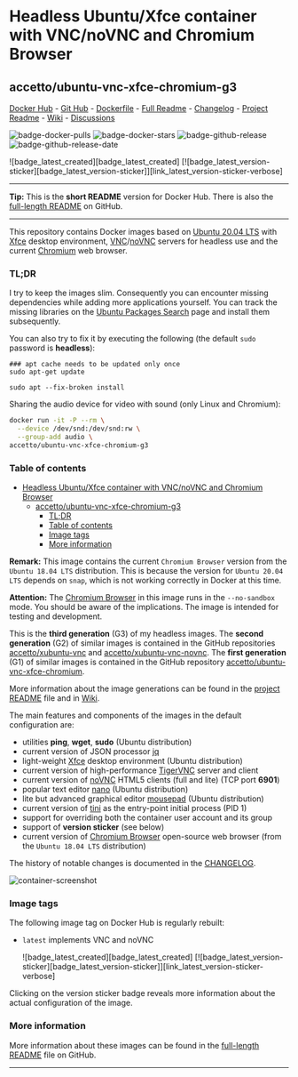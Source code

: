 # Headless Ubuntu/Xfce container with VNC/noVNC and Chromium Browser

## accetto/ubuntu-vnc-xfce-chromium-g3

[Docker Hub][this-docker] - [Git Hub][this-github] - [Dockerfile][this-dockerfile] - [Full Readme][this-readme-full] - [Changelog][this-changelog] - [Project Readme][this-readme-project] - [Wiki][this-wiki] - [Discussions][this-discussions]

![badge-docker-pulls][badge-docker-pulls]
![badge-docker-stars][badge-docker-stars]
![badge-github-release][badge-github-release]
![badge-github-release-date][badge-github-release-date]

![badge_latest_created][badge_latest_created]
[![badge_latest_version-sticker][badge_latest_version-sticker]][link_latest_version-sticker-verbose]

***

**Tip:** This is the **short README** version for Docker Hub. There is also the [full-length README][this-readme-full] on GitHub.

***

This repository contains Docker images based on [Ubuntu 20.04 LTS][docker-ubuntu] with [Xfce][xfce] desktop environment, [VNC][tigervnc]/[noVNC][novnc] servers for headless use and the current [Chromium][chromium] web browser.

### TL;DR

I try to keep the images slim. Consequently you can encounter missing dependencies while adding more applications yourself. You can track the missing libraries on the [Ubuntu Packages Search][ubuntu-packages-search] page and install them subsequently.

You can also try to fix it by executing the following (the default `sudo` password is **headless**):

```shell
### apt cache needs to be updated only once
sudo apt-get update

sudo apt --fix-broken install
```

Sharing the audio device for video with sound (only Linux and Chromium):

```bash
docker run -it -P --rm \
  --device /dev/snd:/dev/snd:rw \
  --group-add audio \
accetto/ubuntu-vnc-xfce-chromium-g3
```

### Table of contents

- [Headless Ubuntu/Xfce container with VNC/noVNC and Chromium Browser](#headless-ubuntuxfce-container-with-vncnovnc-and-chromium-browser)
  - [accetto/ubuntu-vnc-xfce-chromium-g3](#accettoubuntu-vnc-xfce-chromium-g3)
    - [TL;DR](#tldr)
    - [Table of contents](#table-of-contents)
    - [Image tags](#image-tags)
    - [More information](#more-information)

**Remark:** This image contains the current `Chromium Browser` version from the `Ubuntu 18.04 LTS` distribution. This is because the version for `Ubuntu 20.04 LTS` depends on `snap`, which is not working correctly in Docker at this time.

**Attention:** The [Chromium Browser][chromium] in this image runs in the `--no-sandbox` mode. You should be aware of the implications. The image is intended for testing and development.

This is the **third generation** (G3) of my headless images. The **second generation** (G2) of similar images is contained in the GitHub repositories [accetto/xubuntu-vnc][accetto-github-xubuntu-vnc] and [accetto/xubuntu-vnc-novnc][accetto-github-xubuntu-vnc-novnc]. The **first generation** (G1) of similar images is contained in the GitHub repository [accetto/ubuntu-vnc-xfce-chromium][accetto-github-ubuntu-vnc-xfce-chromium].

More information about the image generations can be found in the [project README][this-readme-project] file and in [Wiki][this-wiki].

The main features and components of the images in the default configuration are:

- utilities **ping**, **wget**, **sudo** (Ubuntu distribution)
- current version of JSON processor [jq][jq]
- light-weight [Xfce][xfce] desktop environment (Ubuntu distribution)
- current version of high-performance [TigerVNC][tigervnc] server and client
- current version of [noVNC][novnc] HTML5 clients (full and lite) (TCP port **6901**)
- popular text editor [nano][nano] (Ubuntu distribution)
- lite but advanced graphical editor [mousepad][mousepad] (Ubuntu distribution)
- current version of [tini][tini] as the entry-point initial process (PID 1)
- support for overriding both the container user account and its group
- support of **version sticker** (see below)
- current version of [Chromium Browser][chromium] open-source web browser (from the `Ubuntu 18.04 LTS` distribution)

The history of notable changes is documented in the [CHANGELOG][this-changelog].

![container-screenshot][this-screenshot-container]

### Image tags

The following image tag on Docker Hub is regularly rebuilt:

- `latest` implements VNC and noVNC

    ![badge_latest_created][badge_latest_created]
    [![badge_latest_version-sticker][badge_latest_version-sticker]][link_latest_version-sticker-verbose]

Clicking on the version sticker badge reveals more information about the actual configuration of the image.

### More information

More information about these images can be found in the [full-length README][this-readme-full] file on GitHub.

***

<!-- GitHub project common -->

[this-changelog]: https://github.com/accetto/ubuntu-vnc-xfce-g3/blob/master/CHANGELOG.md
[this-discussions]: https://github.com/accetto/ubuntu-vnc-xfce-g3/discussions
[this-github]: https://github.com/accetto/ubuntu-vnc-xfce-g3/
[this-issues]: https://github.com/accetto/ubuntu-vnc-xfce-g3/issues
[this-readme-full]: https://github.com/accetto/ubuntu-vnc-xfce-g3/blob/master/docker/xfce-chromium/README.md
[this-readme-project]: https://github.com/accetto/ubuntu-vnc-xfce-g3/blob/master/README.md
[this-wiki]: https://github.com/accetto/ubuntu-vnc-xfce-g3/wiki

<!-- Docker image specific -->

[this-docker]: https://hub.docker.com/r/accetto/ubuntu-vnc-xfce-chromium-g3/
[this-dockerfile]: https://github.com/accetto/ubuntu-vnc-xfce-g3/blob/master/docker/Dockerfile.xfce.chromium

[this-screenshot-container]: https://raw.githubusercontent.com/accetto/ubuntu-vnc-xfce-g3/master/docker/doc/images/ubuntu-vnc-xfce-chromium.jpg

<!-- Previous generations -->

[accetto-github-xubuntu-vnc]: https://github.com/accetto/xubuntu-vnc/
[accetto-github-xubuntu-vnc-novnc]: https://github.com/accetto/xubuntu-vnc-novnc/
[accetto-github-ubuntu-vnc-xfce-chromium]: https://github.com/accetto/ubuntu-vnc-xfce-chromium

<!-- External links -->

[docker-ubuntu]: https://hub.docker.com/_/ubuntu/

[docker-doc]: https://docs.docker.com/
[docker-doc-managing-data]: https://docs.docker.com/storage/

[ubuntu-packages-search]: https://packages.ubuntu.com/

[jq]: https://stedolan.github.io/jq/
[mousepad]: https://github.com/codebrainz/mousepad
[nano]: https://www.nano-editor.org/
[novnc]: https://github.com/kanaka/noVNC
[tigervnc]: http://tigervnc.org
[tightvnc]: http://www.tightvnc.com
[tini]: https://github.com/krallin/tini
[xfce]: http://www.xfce.org

[chromium]: https://www.chromium.org/Home

<!-- github badges common -->

[badge-github-release]: https://badgen.net/github/release/accetto/ubuntu-vnc-xfce-g3?icon=github&label=release

[badge-github-release-date]: https://img.shields.io/github/release-date/accetto/ubuntu-vnc-xfce-g3?logo=github

<!-- docker badges specific -->

[badge-docker-pulls]: https://badgen.net/docker/pulls/accetto/ubuntu-vnc-xfce-chromium-g3?icon=docker&label=pulls

[badge-docker-stars]: https://badgen.net/docker/stars/accetto/ubuntu-vnc-xfce-chromium-g3?icon=docker&label=stars

<!-- Appendix -->
